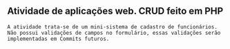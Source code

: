 ## Atividade de aplicações web. CRUD feito em PHP
    A atividade trata-se de um mini-sistema de cadastro de funcionários. 
    Não possui validações de campos no formulário, essas validações serão implementadas em Commits futuros.
    
